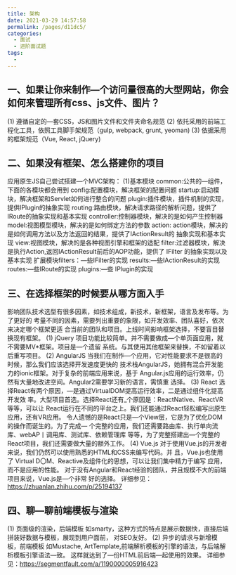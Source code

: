 ```yaml
---
title: 架构
date: 2021-03-29 14:57:58
permalink: /pages/d11dc5/
categories:
  - 面试
  - 进阶面试题
tags:
  - 
---
```

## 一、如果让你来制作—个访问量很高的大型网站，你会如何来管理所有css、js文件、图片？
(1)	遵循自定的—套CSS，JS和图片文件和文件夹命名规范
(2)	依托采用的前端工程化工具，依照工具脚手架规范（gulp, webpack, grunt, yeoman)
(3)	依据采用的框架规范（Vue, React, jQuery)

## 二、如果没有框架、怎么搭建你的项目
应用原生JS自己尝试搭建—个MVC架构：
(1)基本模块
common:公共的—组件，下面的各模块都会用到
config:配置模块，解决框架的配置问题
startup:启动模块，解决框架和Servlet如何进行整合的问题
plugin:插件模块，插件机制的实现，提供IPlugin的抽象实现
routing:路由模块，解决请求路径的解析问题，提供了 IRoute的抽象实现和基本实现
controller:控制器模块，解决的是如何产生控制器
model:视图模型模块，解决的是如何绑定方法的参数
action: action模块，解决的是如何调用方法以及方法返回的结果，提供了IActionResult的 抽象实现和基本实现
view:视图模块，解决的是各种视图引擎和框架的适配
filter:过滤器模块，解决是执行Action,返回IActionResult前后的AOP功能，提供了 IFilter 的抽象实现以及基本实现 
扩展模块filters：—些IFilter的实现 
results:―些IActionResult的实现 
routes:―些IRoute的实现 
plugins:—些 IPlugin的实现 

## 三、在选择框架的时候要从哪方面入手
影响团队技术选型有很多因素，如技术组成，新技术，新框架，语言及发布等。为了更好的 考量不同的因素，需要列出重要的象限，如开发效率、团队喜好，依次来决定哪个框架更适 合当前的团队和项目。上线时间影响框架选择，不要盲目替换现有框架。
(1)	jQuery
项目功能比较简单。并不需要做成—个单页面应用，就不需要MV*框架。项目是—个遗留 系统。与其使用其他框架来替换，不如留着以后重写项目。
(2)	AngularJS
当我们在制作—个应用，它对性能要求不是很高的时候，那么我们应该选择开发速度更快的 技术栈AngularJS，她拥有混合开发能力的ionic框架。对于复杂的前端应用来说，基于 Angular.js应用的运行效率，仍然有大量地改进空间。Angular2需要学习新的语言，需慎重 选择。
(3)	React
选择React有两个原因，—是通过VirtualDOM提高运行效率，二是通过组件化提高开发效 率。大型项目首选。选择React还有_个原因是：ReactNative、ReactVR等等，可以让 React运行在不同的平台之上。我们还能通过React轻松编写出原生应用，还有VR应用。
令人遗憾的是React只是—个View层，它是为了优化DOM的操作而诞生的。为了完成— 个完整的应用，我们还需要路由库、执行单向流库、webAP丨调用库、测试库、依赖管理库 等等，为了完整搭建出—个完整的React项目，我们还需要做大量的额外工作。
(4)	Vue.js
对于使用Vue.js的开发者来说，我们仍然可以使用熟悉的HTML和CSS来编写代码。并 且，Vue.js也使用了 Virtual D〇M、Reactive及组件化的思想，可以让我们集中精力于编写 应用，而不是应用的性能。
对于没有Angular和React经验的团队，并且规模不大的前端项目来说，Vue.js是—个非常 好的选择。
详细参见：https://zhuanlan.zhihu.com/p/25194137

## 四、聊—聊前端模板与渲染
(1)	页面级的渲染，后端模板
如smarty，这种方式的特点是展示数据快，直接后端拼装好数据与模板，展现到用户面前， 对SEO友好。
(2)	异步的请求与新增模板，前端模板
如Mustache, ArtTemplate,前端解析模板的引擎的语法，与后端解析模板引擎语法—致。 这样就达到了—份HTML前后端—起使用的效果。
详细参见：https://segmentfault.com/a/1190000005916423